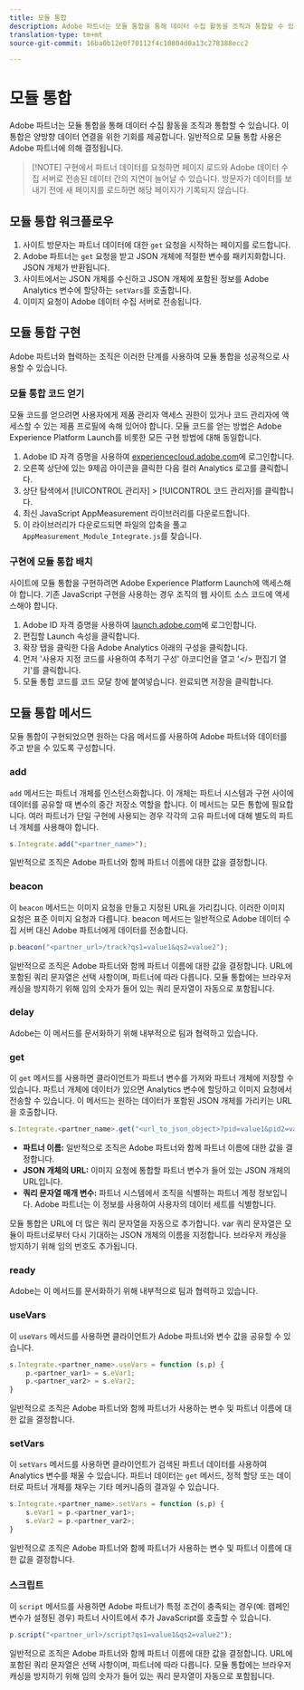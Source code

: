 ```yaml
---
title: 모듈 통합
description: Adobe 파트너는 모듈 통합을 통해 데이터 수집 활동을 조직과 통합할 수 있습니다.
translation-type: tm+mt
source-git-commit: 16ba0b12e0f70112f4c10804d0a13c278388ecc2

---
```



# 모듈 통합

Adobe 파트너는 모듈 통합을 통해 데이터 수집 활동을 조직과 통합할 수 있습니다. 이 통합은 양방향 데이터 연결을 위한 기회를 제공합니다. 일반적으로 모듈 통합 사용은 Adobe 파트너에 의해 결정됩니다.

> [!NOTE] 구현에서 파트너 데이터를 요청하면 페이지 로드와 Adobe 데이터 수집 서버로 전송된 데이터 간의 지연이 늘어날 수 있습니다. 방문자가 데이터를 보내기 전에 새 페이지를 로드하면 해당 페이지가 기록되지 않습니다.

## 모듈 통합 워크플로우

1. 사이트 방문자는 파트너 데이터에 대한 `get` 요청을 시작하는 페이지를 로드합니다.
2. Adobe 파트너는 `get` 요청을 받고 JSON 개체에 적절한 변수를 패키지화합니다. JSON 개체가 반환됩니다.
3. 사이트에서는 JSON 개체를 수신하고 JSON 개체에 포함된 정보를 Adobe Analytics 변수에 할당하는 `setVars`를 호출합니다.
4. 이미지 요청이 Adobe 데이터 수집 서버로 전송됩니다.

## 모듈 통합 구현

Adobe 파트너와 협력하는 조직은 이러한 단계를 사용하여 모듈 통합을 성공적으로 사용할 수 있습니다.

### 모듈 통합 코드 얻기

모듈 코드를 얻으려면 사용자에게 제품 관리자 액세스 권한이 있거나 코드 관리자에 액세스할 수 있는 제품 프로필에 속해 있어야 합니다. 모듈 코드를 얻는 방법은 Adobe Experience Platform Launch를 비롯한 모든 구현 방법에 대해 동일합니다.

1. Adobe ID 자격 증명을 사용하여 [experiencecloud.adobe.com](https://experiencecloud.adobe.com)에 로그인합니다.
1. 오른쪽 상단에 있는 9제곱 아이콘을 클릭한 다음 컬러 Analytics 로고를 클릭합니다.
1. 상단 탐색에서 [!UICONTROL 관리자] &gt; [!UICONTROL 코드 관리자]를 클릭합니다.
1. 최신 JavaScript AppMeasurement 라이브러리를 다운로드합니다.
1. 이 라이브러리가 다운로드되면 파일의 압축을 풀고 `AppMeasurement_Module_Integrate.js`를 찾습니다.

### 구현에 모듈 통합 배치

사이트에 모듈 통합을 구현하려면 Adobe Experience Platform Launch에 액세스해야 합니다. 기존 JavaScript 구현을 사용하는 경우 조직의 웹 사이트 소스 코드에 액세스해야 합니다.

1. Adobe ID 자격 증명을 사용하여 [launch.adobe.com](https://launch.adobe.com)에 로그인합니다.
2. 편집할 Launch 속성을 클릭합니다.
3. 확장 탭을 클릭한 다음 Adobe Analytics 아래의 구성을 클릭합니다.
4. 먼저 '사용자 지정 코드를 사용하여 추적기 구성' 아코디언을 열고 '&lt;/&gt; 편집기 열기'를 클릭합니다.
5. 모듈 통합 코드를 코드 모달 창에 붙여넣습니다. 완료되면 저장을 클릭합니다.

## 모듈 통합 메서드

모듈 통합이 구현되었으면 원하는 다음 메서드를 사용하여 Adobe 파트너와 데이터를 주고 받을 수 있도록 구성합니다.

### add

`add` 메서드는 파트너 개체를 인스턴스화합니다. 이 개체는 파트너 시스템과 구현 사이에 데이터를 공유할 때 변수의 중간 저장소 역할을 합니다. 이 메서드는 모든 통합에 필요합니다. 여러 파트너가 단일 구현에 사용되는 경우 각각의 고유 파트너에 대해 별도의 파트너 개체를 사용해야 합니다.

```JavaScript
s.Integrate.add("<partner_name>");
```

일반적으로 조직은 Adobe 파트너와 함께 파트너 이름에 대한 값을 결정합니다.

### beacon

이 `beacon` 메서드는 이미지 요청을 만들고 지정된 URL을 가리킵니다. 이러한 이미지 요청은 표준 이미지 요청과 다릅니다. beacon 메서드는 일반적으로 Adobe 데이터 수집 서버 대신 Adobe 파트너에게 데이터를 전송합니다.

```JavaScript
p.beacon("<partner_url>/track?qs1=value1&qs2=value2");
```

일반적으로 조직은 Adobe 파트너와 함께 파트너 이름에 대한 값을 결정합니다. URL에 포함된 쿼리 문자열은 선택 사항이며, 파트너에 따라 다릅니다. 모듈 통합에는 브라우저 캐싱을 방지하기 위해 임의 숫자가 들어 있는 쿼리 문자열이 자동으로 포함됩니다.

### delay

Adobe는 이 메서드를 문서화하기 위해 내부적으로 팀과 협력하고 있습니다.

### get

이 `get` 메서드를 사용하면 클라이언트가 파트너 변수를 가져와 파트너 개체에 저장할 수 있습니다. 파트너 개체에 데이터가 있으면 Analytics 변수에 할당하고 이미지 요청에서 전송할 수 있습니다. 이 메서드는 원하는 데이터가 포함된 JSON 개체를 가리키는 URL을 호출합니다.

```JavaScript
s.Integrate.<partner_name>.get("<url_to_json_object>?pid=value1&pid2=value2");
```

* **파트너 이름:** 일반적으로 조직은 Adobe 파트너와 함께 파트너 이름에 대한 값을 결정합니다.
* **JSON 개체의 URL:** 이미지 요청에 통합할 파트너 변수가 들어 있는 JSON 개체의 URL입니다.
* **쿼리 문자열 매개 변수:** 파트너 시스템에서 조직을 식별하는 파트너 계정 정보입니다. Adobe 파트너는 이 정보를 사용하여 사용자의 데이터 세트를 식별합니다.

모듈 통합은 URL에 더 많은 쿼리 문자열을 자동으로 추가합니다. var 쿼리 문자열은 모듈이 파트너로부터 다시 기대하는 JSON 개체의 이름을 지정합니다. 브라우저 캐싱을 방지하기 위해 임의 번호도 추가됩니다.

### ready

Adobe는 이 메서드를 문서화하기 위해 내부적으로 팀과 협력하고 있습니다.

### useVars

이 `useVars` 메서드를 사용하면 클라이언트가 Adobe 파트너와 변수 값을 공유할 수 있습니다.

```JavaScript
s.Integrate.<partner_name>.useVars = function (s,p) {
    p.<partner_var1> = s.eVar1;
    p.<partner_var2> = s.eVar2;
}
```

일반적으로 조직은 Adobe 파트너와 함께 파트너가 사용하는 변수 및 파트너 이름에 대한 값을 결정합니다.

### setVars

이 `setVars` 메서드를 사용하면 클라이언트가 검색된 파트너 데이터를 사용하여 Analytics 변수를 채울 수 있습니다. 파트너 데이터는 `get` 메서드, 정적 할당 또는 데이터로 파트너 개체를 채우는 기타 메커니즘의 결과일 수 있습니다.

```JavaScript
s.Integrate.<partner_name>.setVars = function (s,p) {
    s.eVar1 = p.<partner_var1>;
    s.eVar2 = p.<partner_var2>;
}
```

일반적으로 조직은 Adobe 파트너와 함께 파트너가 사용하는 변수 및 파트너 이름에 대한 값을 결정합니다.

### 스크립트

이 `script` 메서드를 사용하면 Adobe 파트너가 특정 조건이 충족되는 경우(예: 캠페인 변수가 설정된 경우) 파트너 사이트에서 추가 JavaScript를 호출할 수 있습니다.

```JavaScript
p.script("<partner_url>/script?qs1=value1&qs2=value2");
```

일반적으로 조직은 Adobe 파트너와 함께 파트너 이름에 대한 값을 결정합니다. URL에 포함된 쿼리 문자열은 선택 사항이며, 파트너에 따라 다릅니다. 모듈 통합에는 브라우저 캐싱을 방지하기 위해 임의 숫자가 들어 있는 쿼리 문자열이 자동으로 포함됩니다.
